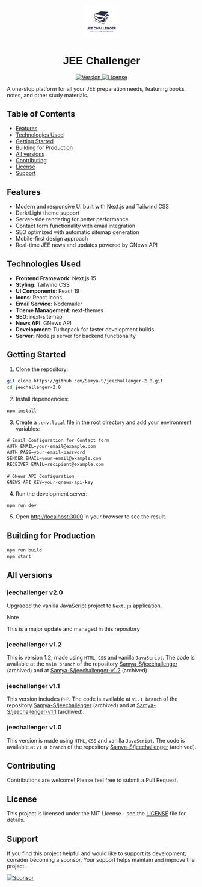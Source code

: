 <p align="center" width="100%">
    <img width="18%" src="./public/images/jcicon.jpg"> 
</p>

<h1 align="center" style="font-family: 'Jost', sans-serif;">JEE Challenger</h1>

<p align="center">
  <a href="https://github.com/Samya-S/jeechallenger-2.0/releases">
    <img src="https://img.shields.io/github/package-json/v/Samya-S/jeechallenger-2.0" alt="Version">
  </a>
  <a href="https://github.com/Samya-S/jeechallenger-2.0/blob/main/LICENSE">
    <img src="https://img.shields.io/github/license/Samya-S/jeechallenger-2.0" alt="License">
  </a>
</p>
 
A one-stop platform for all your JEE preparation needs, featuring books, notes, and other study materials.

## Table of Contents

- [Features](#features)
- [Technologies Used](#technologies-used)
- [Getting Started](#getting-started)
- [Building for Production](#building-for-production)
- [All versions](#all-versions)
- [Contributing](#contributing)
- [License](#license)
- [Support](#support)

## Features

- Modern and responsive UI built with Next.js and Tailwind CSS
- Dark/Light theme support
- Server-side rendering for better performance
- Contact form functionality with email integration
- SEO optimized with automatic sitemap generation
- Mobile-first design approach
- Real-time JEE news and updates powered by GNews API

## Technologies Used

- **Frontend Framework**: Next.js 15
- **Styling**: Tailwind CSS
- **UI Components**: React 19
- **Icons**: React Icons
- **Email Service**: Nodemailer
- **Theme Management**: next-themes
- **SEO**: next-sitemap
- **News API**: GNews API
- **Development**: Turbopack for faster development builds
- **Server**: Node.js server for backend functionality

## Getting Started

1. Clone the repository:
```bash
git clone https://github.com/Samya-S/jeechallenger-2.0.git
cd jeechallenger-2.0
```

2. Install dependencies:
```bash
npm install
```

3. Create a `.env.local` file in the root directory and add your environment variables:
```env
# Email Configuration for Contact form
AUTH_EMAIL=your-email@example.com
AUTH_PASS=your-email-password
SENDER_EMAIL=your-email@example.com
RECEIVER_EMAIL=recipient@example.com

# GNews API Configuration
GNEWS_API_KEY=your-gnews-api-key
```

4. Run the development server:
```bash
npm run dev
```

5. Open [http://localhost:3000](http://localhost:3000) in your browser to see the result.

## Building for Production

```bash
npm run build
npm start
```

## All versions

### jeechallenger v2.0
Upgraded the vanilla JavaScript project to `Next.js` application. 

> [!NOTE]
> This is a major update and managed in this repository

### jeechallenger v1.2
This is version 1.2, made using `HTML`, `CSS` and vanilla `JavaScript`. The code is available at the `main branch` of the repository [Samya-S/jeechallenger](https://github.com/Samya-S/jeechallenger) (archived) and at [Samya-S/jeechallenger-v1.2](https://github.com/Samya-S/jeechallenger-v1.2) (archived).

### jeechallenger v1.1
This version includes `PHP`. The code is available at `v1.1 branch` of the repository [Samya-S/jeechallenger](https://github.com/Samya-S/jeechallenger) (archived) and at [Samya-S/jeechallenger-v1.1](https://github.com/Samya-S/jeechallenger-v1.1) (archived).

### jeechallenger v1.0
This version is made using `HTML`, `CSS` and vanilla `JavaScript`. The code is available at `v1.0 branch` of the repository [Samya-S/jeechallenger](https://github.com/Samya-S/jeechallenger) (archived).

## Contributing

Contributions are welcome! Please feel free to submit a Pull Request.

## License

This project is licensed under the MIT License - see the [LICENSE](LICENSE) file for details.

## Support

If you find this project helpful and would like to support its development, consider becoming a sponsor. Your support helps maintain and improve the project.

<a href="https://github.com/sponsors/Samya-S">
  <img src="https://img.shields.io/badge/Sponsor-30363D?style=for-the-badge&logo=GitHub-Sponsors&logoColor=#EA4AAA" alt="Sponsor">
</a>
